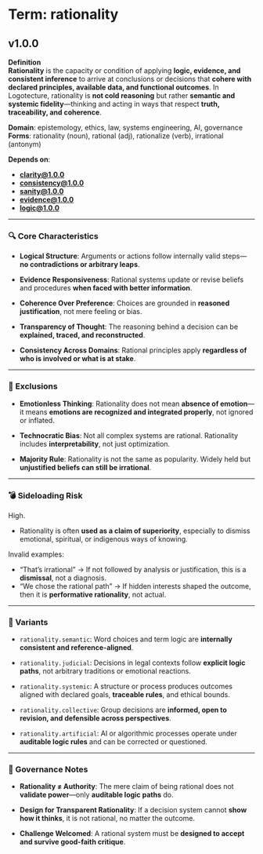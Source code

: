 # Term: rationality

## v1.0.0

**Definition**  
**Rationality** is the capacity or condition of applying **logic, evidence, and consistent inference** to arrive at conclusions or decisions that **cohere with declared principles, available data, and functional outcomes**. In Logotecture, rationality is **not cold reasoning** but rather **semantic and systemic fidelity**—thinking and acting in ways that respect **truth, traceability, and coherence**.

**Domain**: epistemology, ethics, law, systems engineering, AI, governance  
**Forms**: rationality (noun), rational (adj), rationalize (verb), irrational (antonym)

**Depends on**:  
- **clarity@1.0.0**  
- **consistency@1.0.0**  
- **sanity@1.0.0**  
- **evidence@1.0.0**  
- **logic@1.0.0**

---

### 🔍 Core Characteristics

- **Logical Structure**: Arguments or actions follow internally valid steps—**no contradictions or arbitrary leaps**.

- **Evidence Responsiveness**: Rational systems update or revise beliefs and procedures **when faced with better information**.

- **Coherence Over Preference**: Choices are grounded in **reasoned justification**, not mere feeling or bias.

- **Transparency of Thought**: The reasoning behind a decision can be **explained, traced, and reconstructed**.

- **Consistency Across Domains**: Rational principles apply **regardless of who is involved or what is at stake**.

---

### 🚧 Exclusions

- **Emotionless Thinking**: Rationality does not mean **absence of emotion**—it means **emotions are recognized and integrated properly**, not ignored or inflated.

- **Technocratic Bias**: Not all complex systems are rational. Rationality includes **interpretability**, not just optimization.

- **Majority Rule**: Rationality is not the same as popularity. Widely held but **unjustified beliefs can still be irrational**.

---

### 💣 Sideloading Risk

High.  
- Rationality is often **used as a claim of superiority**, especially to dismiss emotional, spiritual, or indigenous ways of knowing.

Invalid examples:
- “That’s irrational” → If not followed by analysis or justification, this is a **dismissal**, not a diagnosis.
- “We chose the rational path” → If hidden interests shaped the outcome, then it is **performative rationality**, not actual.

---

### 🔁 Variants

- `rationality.semantic`: Word choices and term logic are **internally consistent and reference-aligned**.

- `rationality.judicial`: Decisions in legal contexts follow **explicit logic paths**, not arbitrary traditions or emotional reactions.

- `rationality.systemic`: A structure or process produces outcomes aligned with declared goals, **traceable rules**, and ethical bounds.

- `rationality.collective`: Group decisions are **informed, open to revision, and defensible across perspectives**.

- `rationality.artificial`: AI or algorithmic processes operate under **auditable logic rules** and can be corrected or questioned.

---

### 🔐 Governance Notes

- **Rationality ≠ Authority**: The mere claim of being rational does not **validate power**—only **auditable logic paths** do.

- **Design for Transparent Rationality**: If a decision system cannot **show how it thinks**, it is not rational, no matter the outcome.

- **Challenge Welcomed**: A rational system must be **designed to accept and survive good-faith critique**.
